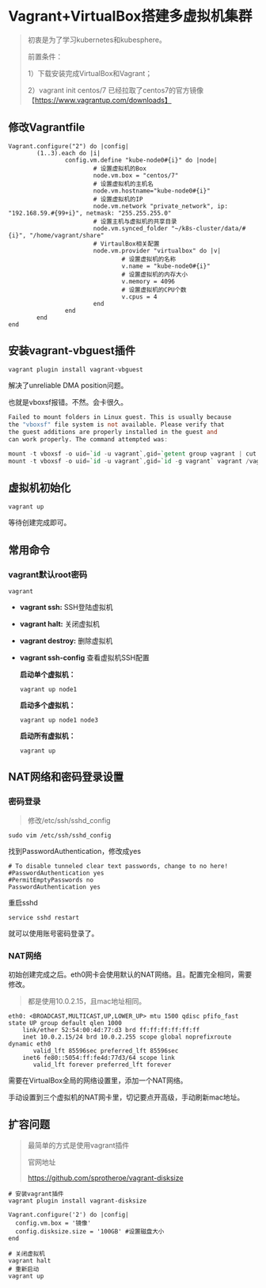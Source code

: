 # Vagrant+VirtualBox搭建多虚拟机集群

> 初衷是为了学习kubernetes和kubesphere。
>
> 前置条件：
>
> 1）下载安装完成VirtualBox和Vagrant；
>
> 2）vagrant init centos/7 已经拉取了centos7的官方镜像 【https://www.vagrantup.com/downloads】

## 修改Vagrantfile

```shell
Vagrant.configure("2") do |config|
        (1..3).each do |i|
                config.vm.define "kube-node0#{i}" do |node|
                        # 设置虚拟机的Box
                        node.vm.box = "centos/7"
                        # 设置虚拟机的主机名
                        node.vm.hostname="kube-node0#{i}"
                        # 设置虚拟机的IP
                        node.vm.network "private_network", ip: "192.168.59.#{99+i}", netmask: "255.255.255.0"
                        # 设置主机与虚拟机的共享目录
                        node.vm.synced_folder "~/k8s-cluster/data/#{i}", "/home/vagrant/share"
                        # VirtaulBox相关配置
                        node.vm.provider "virtualbox" do |v|
                                # 设置虚拟机的名称
                                v.name = "kube-node0#{i}"
                                # 设置虚拟机的内存大小
                                v.memory = 4096
                                # 设置虚拟机的CPU个数
                                v.cpus = 4
                        end
                end
        end
end
```

## 安装vagrant-vbguest插件

```sh
vagrant plugin install vagrant-vbguest
```

解决了unreliable DMA position问题。

也就是vboxsf报错。不然。会卡很久。

```verilog
Failed to mount folders in Linux guest. This is usually because
the "vboxsf" file system is not available. Please verify that
the guest additions are properly installed in the guest and
can work properly. The command attempted was:

mount -t vboxsf -o uid=`id -u vagrant`,gid=`getent group vagrant | cut -d: -f3` vagrant /vagrant
mount -t vboxsf -o uid=`id -u vagrant`,gid=`id -g vagrant` vagrant /vagrant
```

## 虚拟机初始化

```bash
vagrant up
```

等待创建完成即可。

## 常用命令

### vagrant默认root密码

```shell
vagrant
```

- **vagrant ssh:** SSH登陆虚拟机

- **vagrant halt:** 关闭虚拟机

- **vagrant destroy:** 删除虚拟机

- **vagrant ssh-config** 查看虚拟机SSH配置

  **启动单个虚拟机：**

  ```
  vagrant up node1
  ```

  **启动多个虚拟机：**

  ```
  vagrant up node1 node3
  ```

  **启动所有虚拟机：**

  ```
  vagrant up
  ```

## NAT网络和密码登录设置

### 密码登录

> 修改/etc/ssh/sshd_config

```shell
sudo vim /etc/ssh/sshd_config
```

找到PasswordAuthentication，修改成yes

```config
# To disable tunneled clear text passwords, change to no here!
#PasswordAuthentication yes
#PermitEmptyPasswords no
PasswordAuthentication yes
```

重启sshd

```shell
service sshd restart
```

就可以使用账号密码登录了。

### NAT网络

初始创建完成之后。eth0网卡会使用默认的NAT网络。且。配置完全相同，需要修改。

> 都是使用10.0.2.15，且mac地址相同。

```shell
eth0: <BROADCAST,MULTICAST,UP,LOWER_UP> mtu 1500 qdisc pfifo_fast state UP group default qlen 1000
    link/ether 52:54:00:4d:77:d3 brd ff:ff:ff:ff:ff:ff
    inet 10.0.2.15/24 brd 10.0.2.255 scope global noprefixroute dynamic eth0
       valid_lft 85596sec preferred_lft 85596sec
    inet6 fe80::5054:ff:fe4d:77d3/64 scope link
       valid_lft forever preferred_lft forever
```

需要在VirtualBox全局的网络设置里，添加一个NAT网络。

手动设置到三个虚拟机的NAT网卡里，切记要点开高级，手动刷新mac地址。

## 扩容问题

> 最简单的方式是使用vagrant插件
>
> 官网地址
>
> https://github.com/sprotheroe/vagrant-disksize

```shell
# 安装vagrant插件
vagrant plugin install vagrant-disksize
```

```properties
Vagrant.configure('2') do |config|
  config.vm.box = '镜像'
  config.disksize.size = '100GB' #设置磁盘大小
end
```

```shell
# 关闭虚拟机
vagrant halt
# 重新启动 
vagrant up
```

